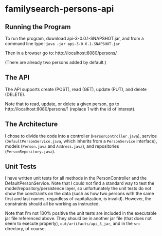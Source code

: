# familysearch-persons-api

## Running the Program

To run the program, download api-3-0.0.1-SNAPSHOT.jar, and from a command line type:
`java -jar api-3-0.0.1-SNAPSHOT.jar`

Then in a browser go to: http://localhost:8080/persons/

(There are already two persons added by default.)

## The API

The API supports create (POST), read (GET), update (PUT), and delete (DELETE).

Note that to read, update, or delete a given person, go to http://localhost:8080/persons/1 (replace 1 with the id of interest). 


## The Architecture

I chose to divide the code into a controller (`PersonController.java`), service (`DefaultPersonService.java`, which inherits from a `PersonService` interface), models (`Person.java` and `Address.java`), and repositories (`PersonRepository.java`).


## Unit Tests

I have written unit tests for all methods in the PersonController and the DefaultPersonService. Note that I could not find a standard way to test the model/repository/persistence layer, so unfortunately the unit tests do not show the constraints on the data (such as how two persons with the same first and last names, regardless of capitalization, is invalid). However, the constraints should all be working as instructed.

Note that I'm not 100% positive the unit tests are included in the executable jar file referenced above.  They should be in another jar file (that does not seem to execute properly), `out/artifacts/api_3_jar`, and in the `src` directory, of course.

